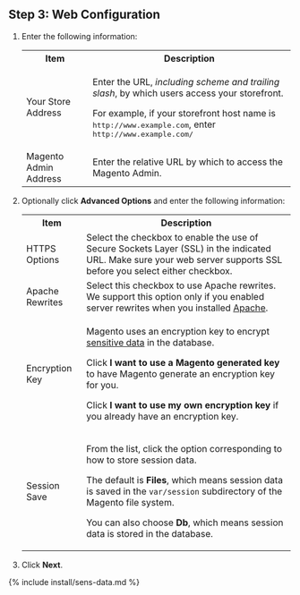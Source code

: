 <div markdown="1">

<h2 id="instgde-install-magento-web-step3">Step 3: Web Configuration</h2>

1.	Enter the following information:

	<table>
	<tbody>
		<tr>
			<th>Item</th>
			<th>Description</th>
		</tr>
	<tr>
		<td>Your Store Address </td>
		<td><p>Enter the URL, <em>including scheme and trailing slash</em>, by which users access your storefront.</p>
		<p>For example, if your storefront host name is <tt>http://www.example.com</tt>, enter <tt>http://www.example.com/</tt></p></td>
	</tr>
	<tr>
		<td>Magento Admin Address </td>
		<td>Enter the relative URL by which to access the Magento Admin.</td>
	</tr>
	</tbody>
	</table>
	
2.	Optionally click **Advanced Options** and enter the following information:

	<table>
	<tbody>
	<tr>
			<th>Item</th>
			<th>Description</th>
		</tr>
	<tr>
		<td>HTTPS Options</td>
		<td>Select the checkbox to enable the use of Secure Sockets Layer (SSL) in the indicated URL. Make sure your web server supports SSL before you select either checkbox.</td>
	</tr>
	<tr>
		<td>Apache Rewrites</td>
		<td>Select this checkbox to use Apache rewrites. We support this option only if you enabled server rewrites when you installed <a href="{{ page.baseurl }}/install-gde/prereq/apache.html">Apache</a>.</td>
	</tr>
	<tr>
		<td>Encryption Key</td>
		<td><p>Magento uses an encryption key to encrypt <a href="#sens-data">sensitive data</a> in the database.</p>
		<p>Click <strong>I want to use a Magento generated key</strong> to have Magento generate an encryption key for you.</p>
		<p>Click <strong>I want to use my own encryption key</strong> if you already have an encryption key.</p></td>
	</tr>
	<tr>
		<td>Session Save</td>
		<td><p>From the list, click the option corresponding to how to store session data.</p>
			<p>The default is <strong>Files</strong>, which means session data is saved in the <code>var/session</code> subdirectory of the Magento file system.</p>
			<p>You can also choose <strong>Db</strong>, which means session data is stored in the database. </td>
	</tr>
	</tbody>
	</table>
	
12.	Click **Next**.

{% include install/sens-data.md %}